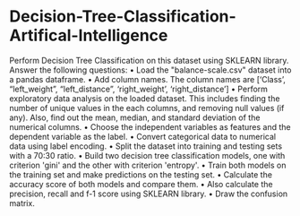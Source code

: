# Decision-Tree-Classification-Artifical-Intelligence
Perform Decision Tree Classification on this dataset using SKLEARN library. Answer the
following questions:
• Load the "balance-scale.csv" dataset into a pandas dataframe.
• Add column names. The column names are [‘Class’, “left_weight”, “left_distance”,
‘right_weight’, ‘right_distance’]
• Perform exploratory data analysis on the loaded dataset. This includes finding the number of
unique values in the each columns, and removing null values (if any). Also, find out the mean,
median, and standard deviation of the numerical columns.
• Choose the independent variables as features and the dependent variable as the label.
• Convert categorical data to numerical data using label encoding.
• Split the dataset into training and testing sets with a 70:30 ratio.
• Build two decision tree classification models, one with criterion 'gini' and the other with
criterion 'entropy'.
• Train both models on the training set and make predictions on the testing set.
• Calculate the accuracy score of both models and compare them.
• Also calculate the precision, recall and f-1 score using SKLEARN library.
• Draw the confusion matrix.
